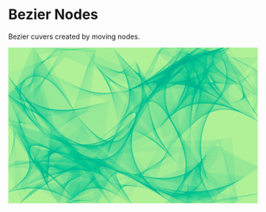 # Bezier Nodes
Bezier cuvers created by moving nodes.

![alt text](https://github.com/wagybwoi/Bezier-Nodes/blob/master/media/Screen%20Shot%202018-04-12%20at%207.41.36%20PM.png)
